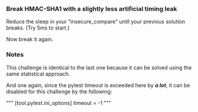 ### Break HMAC-SHA1 with a slightly less artificial timing leak

Reduce the sleep in your "insecure_compare" until your previous solution breaks. (Try 5ms to start.)

Now break it again.

### Notes

This challenge is identical to the last one because it can be solved using the same statistical approach.

And one again, since the pytest timeout is exceeded here by ***a lot***, it can be disabled for this challenge by the following:

"""
[tool.pytest.ini_options]
timeout = -1
"""
